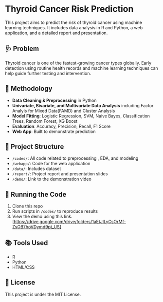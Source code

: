# Thyroid Cancer Risk Prediction

This project aims to predict the risk of thyroid cancer using machine learning techniques. It includes data analysis in R and Python, a web application, and a detailed report and presentation.

## 🩺 Problem

Thyroid cancer is one of the fastest-growing cancer types globally. Early detection using routine health records and machine learning techniques can help guide further testing and intervention.

## 🧪 Methodology

- **Data Cleaning & Preprocessing** in Python
- **Univariate, Bivariate, and Multivariate Data Analysis** including Factor Analyis for Mixed Data(FAMD) and Cluster Analysis
- **Model Fitting**: Logistic Regression, SVM, Naive Bayes, Classification Trees, Random Forest, XG Boost
- **Evaluation**: Accuracy, Precision, Recall, F1 Score
- **Web App**: Built to demonstrate prediction 

## 📁 Project Structure

- `/codes/`: All code related to preprocessing , EDA, and modeling
- `/webapp/`: Code for the web application
- `/data/`: Includes dataset 
- `/report/`: Project report and presentation slides
- `/demo/`: Link to the demonstration video

## 🚀 Running the Code

1. Clone this repo
2. Run scripts in `/codes/` to reproduce results
3. View the demo using this link. [https://drive.google.com/drive/folders/1aEtJILyCsOrMf-ZsOB7hoVDymd9pt_US]

## 📚 Tools Used

- R 
- Python 
- HTML/CSS 

## 📜 License

This project is under the MIT License.
